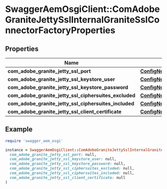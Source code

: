 # SwaggerAemOsgiClient::ComAdobeGraniteJettySslInternalGraniteSslConnectorFactoryProperties

## Properties

| Name | Type | Description | Notes |
| ---- | ---- | ----------- | ----- |
| **com_adobe_granite_jetty_ssl_port** | [**ConfigNodePropertyInteger**](ConfigNodePropertyInteger.md) |  | [optional] |
| **com_adobe_granite_jetty_ssl_keystore_user** | [**ConfigNodePropertyString**](ConfigNodePropertyString.md) |  | [optional] |
| **com_adobe_granite_jetty_ssl_keystore_password** | [**ConfigNodePropertyString**](ConfigNodePropertyString.md) |  | [optional] |
| **com_adobe_granite_jetty_ssl_ciphersuites_excluded** | [**ConfigNodePropertyArray**](ConfigNodePropertyArray.md) |  | [optional] |
| **com_adobe_granite_jetty_ssl_ciphersuites_included** | [**ConfigNodePropertyArray**](ConfigNodePropertyArray.md) |  | [optional] |
| **com_adobe_granite_jetty_ssl_client_certificate** | [**ConfigNodePropertyDropDown**](ConfigNodePropertyDropDown.md) |  | [optional] |

## Example

```ruby
require 'swagger_aem_osgi'

instance = SwaggerAemOsgiClient::ComAdobeGraniteJettySslInternalGraniteSslConnectorFactoryProperties.new(
  com_adobe_granite_jetty_ssl_port: null,
  com_adobe_granite_jetty_ssl_keystore_user: null,
  com_adobe_granite_jetty_ssl_keystore_password: null,
  com_adobe_granite_jetty_ssl_ciphersuites_excluded: null,
  com_adobe_granite_jetty_ssl_ciphersuites_included: null,
  com_adobe_granite_jetty_ssl_client_certificate: null
)
```

